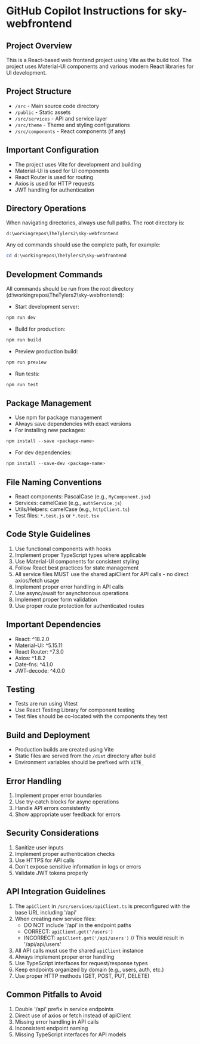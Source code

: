 # GitHub Copilot Instructions for sky-webfrontend

## Project Overview
This is a React-based web frontend project using Vite as the build tool. The project uses Material-UI components and various modern React libraries for UI development.

## Project Structure
- `/src` - Main source code directory
- `/public` - Static assets
- `/src/services` - API and service layer
- `/src/theme` - Theme and styling configurations
- `/src/components` - React components (if any)

## Important Configuration
- The project uses Vite for development and building
- Material-UI is used for UI components
- React Router is used for routing
- Axios is used for HTTP requests
- JWT handling for authentication

## Directory Operations
When navigating directories, always use full paths. The root directory is:
```
d:\workingrepos\TheTylers2\sky-webfrontend
```

Any cd commands should use the complete path, for example:
```powershell
cd d:\workingrepos\TheTylers2\sky-webfrontend
```

## Development Commands
All commands should be run from the root directory (d:\workingrepos\TheTylers2\sky-webfrontend):

- Start development server:
```powershell
npm run dev
```

- Build for production:
```powershell
npm run build
```

- Preview production build:
```powershell
npm run preview
```

- Run tests:
```powershell
npm run test
```

## Package Management
- Use npm for package management
- Always save dependencies with exact versions
- For installing new packages:
```powershell
npm install --save <package-name>
```
- For dev dependencies:
```powershell
npm install --save-dev <package-name>
```

## File Naming Conventions
- React components: PascalCase (e.g., `MyComponent.jsx`)
- Services: camelCase (e.g., `authService.js`)
- Utils/Helpers: camelCase (e.g., `httpClient.ts`)
- Test files: `*.test.js` or `*.test.tsx`

## Code Style Guidelines
1. Use functional components with hooks
2. Implement proper TypeScript types where applicable
3. Use Material-UI components for consistent styling
4. Follow React best practices for state management
5. All service files MUST use the shared apiClient for API calls - no direct axios/fetch usage
6. Implement proper error handling in API calls
7. Use async/await for asynchronous operations
8. Implement proper form validation
9. Use proper route protection for authenticated routes

## Important Dependencies
- React: ^18.2.0
- Material-UI: ^5.15.11
- React Router: ^7.3.0
- Axios: ^1.8.2
- Date-fns: ^4.1.0
- JWT-decode: ^4.0.0

## Testing
- Tests are run using Vitest
- Use React Testing Library for component testing
- Test files should be co-located with the components they test

## Build and Deployment
- Production builds are created using Vite
- Static files are served from the `/dist` directory after build
- Environment variables should be prefixed with `VITE_`

## Error Handling
1. Implement proper error boundaries
2. Use try-catch blocks for async operations
3. Handle API errors consistently
4. Show appropriate user feedback for errors

## Security Considerations
1. Sanitize user inputs
2. Implement proper authentication checks
3. Use HTTPS for API calls
4. Don't expose sensitive information in logs or errors
5. Validate JWT tokens properly

## API Integration Guidelines
1. The `apiClient` in `/src/services/apiClient.ts` is preconfigured with the base URL including '/api'
2. When creating new service files:
   - DO NOT include '/api' in the endpoint paths
   - CORRECT: `apiClient.get('/users')`
   - INCORRECT: `apiClient.get('/api/users')`  // This would result in '/api/api/users'
3. All API calls must use the shared `apiClient` instance
4. Always implement proper error handling
5. Use TypeScript interfaces for request/response types
6. Keep endpoints organized by domain (e.g., users, auth, etc.)
7. Use proper HTTP methods (GET, POST, PUT, DELETE)

## Common Pitfalls to Avoid
1. Double '/api' prefix in service endpoints
2. Direct use of axios or fetch instead of apiClient
3. Missing error handling in API calls
4. Inconsistent endpoint naming
5. Missing TypeScript interfaces for API models
